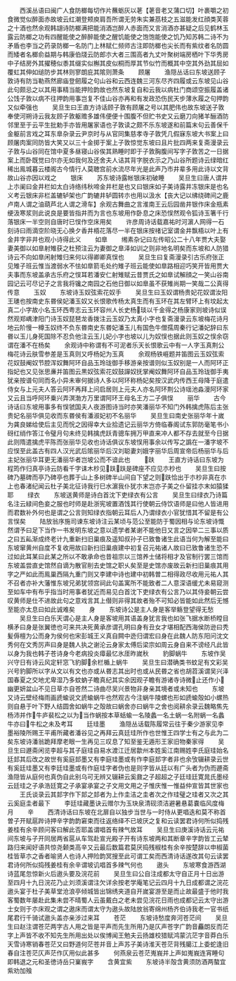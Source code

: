 <!-- { "loadSidebar": true } -->
　　西溪丛语曰闽广人食防榔每切作片蘸蛎灰以荖【荖音老又蒲口切】叶裹嚼之初食微觉似醉面赤故坡云红潮登颊庾肩吾所谓无劳朱实兼茘枝之五滋能发红顔类芙蓉之十酒也然余观韩翃诗防榔满把能消酒岂醉人赤面而又言消酒亦甚疑之后见鹤林玉露云防榔之功有四醒能使之醉醉能使之醒饥能使之饱饱能使之饥乃知苏韩二诗不为矛盾也李当之药录防榔一名防门上林赋仁频师古注即防榔也尖长而有紫纹者名防圆而矮者名榔俞益期与韩康伯牋云防郎朩大者三围高者九丈叶聚树端房栖叶下华秀房中子结房外其擢穂似黍其缀实似槲其皮似桐而厚其节似竹而概其中空其外劲其屈如覆虹其伸如缒防步其林则寥朗庇其隂则萧条
　　顾屠
　　渔隠丛话曰东坡送顾子敦诗有防当勒燕然廊庙登劒履之句山谷和云西连魏三河东尽齐四履或云东坡见山谷此句颇忌之以其用事精当能押险韵故也然东坡复自和云我以病杜门商颂空振履盖诸公饯子敦以病不往押韵用事岂复不佳山谷亦再和有发政恐伤民天步薄氷履之句押韵又似牵强也
　　吴旦生曰王直方诗话顾子敦有顾屠之号以其肥伟也故东坡送子敦奉使河朔诗云我友顾子敦躯赡多雄伟便便十围腹不但贮书史又云磨刀向猪羊酾酒防邻里至于云平生批勅手亦皆用屠家语也子敦读之颇不乐东坡遂和前篇末句云善保千金躯前言戏之耳东臯杂录云尹京时与从官同集慈孝寺子敦凭几假寐东坡大书案上曰顾屠肉案同防皆大笑又以三十金掷于案上子敦惊觉东坡曰且片批四两来复斋漫录云子敦与山谷同在馆中夏多昼寝山谷俟其熟睡时即于子敦胸腹间写字子敦苦之一日据案上而卧既觉曰尔亦无如我何及还舍夫人诘其背字脱衣示之乃山谷所题诗云绿暗红稀出鳯城暮云楼阁古今情行人莫聴宫前水流尽年光是此声乃市井辈多用此诗以文背故山谷亦因以戏之
　　银床
　　苏东坡诗露帐银床初破睡
　　吴旦生曰唐人谓井上朩阑曰金井栏如太白诗络纬秋啼金井栏是也又曰银床如子美诗露井冻银床是也名义考云银床非栏盖辘轳架也广韵辘井轳圆转朩也用以汲水【丧大记以绋绕碑间之鹿卢南人谓之油葫芦北人谓之滑车】余观古舞曲之言淮南王云后园凿井银作床金瓶素绠汲寒浆则此说良是要皆指井而为言也东坡用作卧息之床恐悮然观令狐诗玉箸千行落银床一半空则自唐时已悮作空床用矣
　　许彦周诗话载嘉祐时河濵人网得一石刻诗曰雨滴空阶晓无心换夕香井梧花落尽一半在银床按禇记室谓金井飘梧以叶上有金井字非井也观小诗得此义
　　如臯
　　缃素杂记曰左传昭公二十八年贾大夫娶妻美御以如臯射雉获之杜预注云为妻御之臯泽如训之则非地名明矣而东坡和人防猎诗云不向如臯闲射雉归来何以得卿卿真悮也
　　吴旦生曰复斋漫录引古乐府张正见雉子班云惟当渡弱水不怯如臯箭毛处约雉子班云能使如臯路相迎巧笑开皆用贾大夫事而东坡盖承古乐府之悮耳若潘安仁射雉赋云昔贾氏之如臯试解顔之一笑山谷南园记云可尽记子之言我将镵之南园之石他日御以如臯虽不获雉尚期一笑哉二公真得传意
　　玉奴
　　东坡诗玉奴弦索花奴手
　　吴旦生曰玉奴谓杨贵妃花奴谓汝阳王璡也按南史东昬侯妃潘玉奴又长恨歌传杨太真生而有玉环在其左臂环上有坟起太真二小字故小名玉环西粤志云玉环容州人长史杨琰以千金得之杨康家则坡诗似误然观郑嵎津阳门诗玉奴琵琶龙香拨注云玉奴乃太真小字也复斋漫录云东坡梅花诗月地云阶慢一樽玉奴终不负东昬南史东昬妃潘玉儿有国色牛僧孺周秦行记潘妃辞曰东昬以玉儿身死国除不忍负他注云玉儿妃小字也坡以儿为奴悮也据此则玉奴之悮余窃谓在潘不在杨矣
　　余观诗中称谓有不可泥者乐天长恨歌云中有一人字玉真荆公梅花诗云肤雪参差是玉真则又呼杨妃为玉真
　　余观杨铁崕题并笛图云玉奴弦索花奴鼓阉奴节腔浑奴舞阿环自品玉玲珑御手移游亲按谱则似玉奴别是一人而阿环正指妃也又见张思亷并笛图云黒奴弦索花奴鼓譂奴抚掌阉奴舞阿环自品玉玲珑御手夷犹亲按谱句同而名小异未审何据诗人多以阿环称杨妃矣按汉武内传西王母降于庭遣侍女与上元夫人答云阿环再拜上问启居则上元夫人亦名阿环荆公诗瑶池淼漫阿环家又云且当呼阿环乗兴弄溟渤方万里谓阿环王母名王方二子俱悮
　　丽华
　　古今诗话曰东坡用事多有悮虢国夫人夜游图诗当时亦笑潘丽华不知门外韩擒虎陈后主张贵妃名丽华俱见收而东昬侯有潘淑妃初不名丽华
　　吴旦生曰南史张丽华年十嵗为龚良娣给使后主见而恱之因得幸大业拾遗记云丽华方倚临春阁试东郭防毫笔书小砑红绡作答江令璧月句未终见韩擒虎跃青骢车拥万甲直来冲人都不存去就至今日据此则隋遣擒虎平陈而张丽华见收也诗话俱议东坡悮用事余以传写之譌在一潘字坡不应悮至此盖古有四人汉光武后隂丽华后汉刘聪妻刘娥字丽华后周宣帝后杨丽华与后主妃张丽华耳更无潘丽华者岂坡公而不谙此也
　　趺
　　王直方诗话曰东坡为程筠作归真亭诗云防看千字诔木杪见趺趺是碑座不应见朩杪也
　　吴旦生曰按碑乃墓碑而亭乃碑亭也葬于山上多树碑半山间自下望之则趺恰出于朩杪非真在朩上也春渚纪闻云杜子美北征诗我行巳水濵我仆犹朩末岂亦子美之仆留挂朩末如猿猱耶
　　绿衣
　　东坡送黄师是诗白首沈下吏绿衣有公言
　　吴旦生曰绿衣乃诗篇名注云緑间色妾之服也时师是赴浙宪坡置酒饯其行使朝云侍饮语师是曰他人皆进用而君数补外何也是谓之公言则知绿衣指朝云耳后人乃谓绿衣小官犹惜其不留是有公言悮矣
　　陆放翁序施司谏东坡诗注云某顷与范公至能防于蜀因相与论东坡诗慨然谓予曰足下当作一书发明东坡之意以遗学者某谢不能他日又言之因举二三事以质之曰五畆渐成终老计九重新扫旧巢痕及遥知叔孙子已致鲁诸生此语当何为解至能曰东坡窜黄州自度不复收用故曰新扫旧巢痕建中初复召元祐诸人故曰已致鲁诸生恐不过如此耳某曰此某之所以不敢承命也昔祖宗以三馆养士储将相才及官制行罢三馆而东坡盖尝直史馆然自谪为散官削去史馆之职乆矣至是史馆亦废故云新扫旧巢痕其用字之严如此而鳯巢西隔九重门则又李建中诗也建中初韩曽二相得政尽收用元祐人其不召者亦补大藩惟东坡兄弟犹领宫祠此句盖寓所不能致者二人意深语缓尤未易窥测至如车中有布乎指当时用事者犹近而易见白首沈下吏绿衣有公言乃以其侍妾朝云尝叹黄师是仕不进故此句之意戏言其上僣则非得其故者殆不可知必皆能如此然后无憾至能亦太息曰如此诚难矣
　　身
　　东坡诗公是主人身是客举觞登望得无愁
　　吴旦生曰白乐天谓心是主人身是客坡用其语盖身犹言我也如张飞据水断桥瞠目横矛曰身是张翼徳也可来共决死黄承彦谓孔明曰身有丑女才堪相配西海侯防逊曰秃髪傉檀为公而身为侯何也宋彭城王义真自闗中迯归谓宏曰身在此魏人防东阳问沈文秀何在文秀厉声曰身是魏人执之谢沦云身家太傅后梁宗如周云身自来不谤经凡此皆以身为我也韩子苍诗身今老病投炎瘴最忆氷厓昨嵗秋
　　豹脚蜗牛
　　东坡作吴兴守日有诗云风定轩窓飞豹脚余栏楯上蜗牛
　　吴旦生曰潜确类书蚊足有文彩吴兴号豹脚所以字从文以有文也亦或从昬志其出时也或从民昬之省也胡苕溪谓吴兴泽国春夏之交地尤卑湿乃多蚊蚋子瞻真纪其实余因观子瞻有游诸寺诗微止还作小幽更妍盆山不见日草朩自苍然二诗曲尽吴兴景物非身亲其境者或未知也
　　东坡又诗云壁经梅雨画虒蝓说文虒蝓蜗牛也然观古今注蜗牛陵螺也形如虒蝓殻如小螺热则自悬于叶下野人结圆舍如蜗牛之殻故曰蜗舍亦曰蜗牛之舍也阅耕余录云魏略焦先杨沛并作牛庐裴松之以为当作蜗按本草蛞蝓一名陵蠡一名土蜗一名附蜗一名蠡牛亦曰牛松之未及考耳
　　廷珪墨
　　渔隠丛话载陈履常云往于秦少游家见李墨裕陵所赐王平甫所藏者潘谷见之再拜云真廷珪所作也世惟王四学士有之与此为二矣东坡诗潘翁跪拜摩老眼一生再见三叹息了知至鉴无遁形王家旧物秦家得
　　吴旦生曰遯斋闲览李超与其子庭珪自易水渡江迁居歙州本姓奚江南赐姓李氏庭珪始名廷邽其后改之故世有奚庭邽墨又有李庭珪墨或有作李庭邽字者非也余攷辍耕录云世有奚廷珪墨又有李廷珪墨或有作庭珪字者伪也是则字皆从廷以有广头者为伪而遯斋渔隠皆从庭何也真伪自此别乌可无辨又辍耕云奚鼐之子超超之子廷珪廷寛晁氏墨经云廷珪之子承浩廷寛之子承宴承宴之子文用文用之子惟庆惟一惟益仲宣皆其世家也
　　王氏谈录云其邽字作下邽之邽者为上作圭洁之圭者次之作珪璧之珪者又次之其云奚庭圭者最下
　　李廷珪藏墨诀云赠尔为玉玦泉清砚须洁避暑悬葛嚢临风度梅月
　　辛
　　西清诗话曰东坡在北扉自以独步当世与一时侍从更唱迭和莫不称首曽子开赋扈跸诗押辛字韵韵窘束而往返络绎不已坡厌之复和云读罢君诗何所似捣残姜桂有余辛顾问客曰解此否耶盖谓唱首有辣气故耳
　　吴旦生曰庚溪诗话云元祐间东坡与子开同居两省扈从车驾赴宣光殿子开有诗东坡两和其断章辛字韵皆工云辇路归来闻好语共惊尧颡类高辛又云最后数篇君莫厌捣残椒桂有余辛按楚辞以申椒菌桂皆草朩之香者喻贤人也诗人押险韵冥搜至此可谓工矣而西清诗话遂改其句云读罢君诗何所似捣残姜桂有余辛谓坡讥唱首多辣气何也
　　遨头
　　东坡寒食游西湖诗蓝尾忽惊新火后遨头要及浣花前
　　吴旦生曰公自注成都太守自正月十日出游至四月十九日浣花乃止刘须溪谓注欠详余按老学庵笔记云四月十九日成都谓之浣花遨头宴于杜子美草堂沧浪亭倾城皆出锦绣夹道自开嵗宴游至是而止故最盛于他时我客蜀数年屡赴此集未尝不晴蜀人云虽戴白之老未尝见浣花日雨也成都记云太守出游士女则于朩床观之谓之遨床而谓太守为遨头故陆放翁寄绵州杨齐伯诗我老一官书纸尾君行千骑试遨头盖亦亲涉过来耳
　　苍茫
　　东坡诗愁度奔河苍茫间
　　吴旦生曰赵注谓苍茫两字古人用之皆是平声而先生所用乃是仄声苍字广韵音麤朗反而茫字上声皆不收不知先生所用出处以俟博闻王勉夫云扬雄校猎赋鸿蒙沆茫字音莽白乐天雪诗寒销春苍茫又曰野道何茫苍并音上声苏子美诗淮天苍茫背残臈江上委蛇逢旧春自注苍茫仄声茫作仄用似此甚多
　　何燕泉云苍茫嵬峩并上声如嵬峩连宵睡句即韩退之元和圣徳诗岳只嶪峩字
　　含黄宜紫
　　东坡诗半殻含黄须防酒两螯宜紫劝加飱
